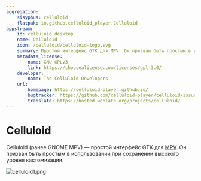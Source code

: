```yaml
---
aggregation:
    sisyphus: celluloid
    flatpak: io.github.celluloid_player.Celluloid
appstream:
    id: celluloid.desktop
    name: Celluloid
    icon: /celluloid/celluloid-logo.svg
    summary: Простой интерфейс GTK для MPV. Он призван быть простым в использовании при сохранении высокого уровня кастомизации.
    metadata_license:
        name: GNU GPLv3
        link: https://choosealicense.com/licenses/gpl-3.0/
    developer:
        name: The Celluloid Developers
    url:
        homepage: https://celluloid-player.github.io/
        bugtracker: https://github.com/celluloid-player/celluloid/issues
        translate: https://hosted.weblate.org/projects/celluloid/
---
```


# Celluloid

Celluloid (ранее GNOME MPV) — простой интерфейс GTK для [MPV](/mpv). Он призван быть простым в использовании при сохранении высокого уровня кастомизации.

![celluloid1.png](/celluloid/celluloid-1.png)

<!--@include: @apps/_parts/install/content-repo.md-->
<!--@include: @apps/_parts/install/content-flatpak.md-->
